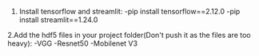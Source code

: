 
1. Install tensorflow and streamlit:
-pip install tensorflow==2.12.0
-pip install streamlit==1.24.0 

2.Add the hdf5 files in your project folder(Don't push it as the files are too heavy):
-VGG
-Resnet50
-Mobilenet V3


